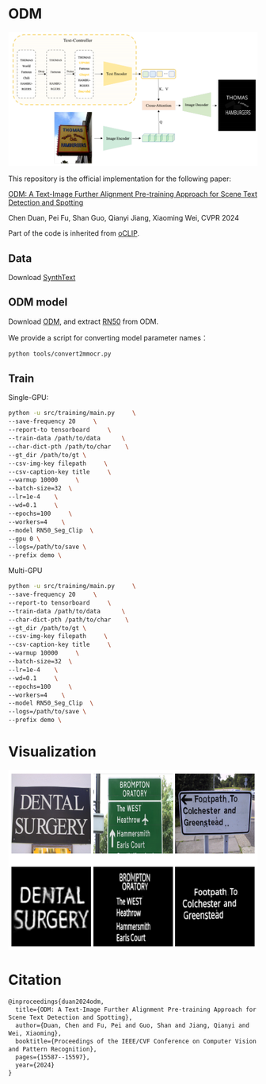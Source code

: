 # ODM

![method](https://github.com/PriNing/ODM/blob/main/img/1.png)

This repository is the official implementation for the following paper:

[ODM: A Text-Image Further Alignment Pre-training Approach for Scene Text Detection and Spotting](https://arxiv.org/abs/2403.00303)

Chen Duan, Pei Fu, Shan Guo, Qianyi Jiang, Xiaoming Wei, CVPR 2024

Part of the code is inherited from [oCLIP](https://github.com/bytedance/oclip).


## Data
Download [SynthText](https://www.robots.ox.ac.uk/~vgg/data/scenetext/)

## ODM model
Download [ODM](https://drive.google.com/file/d/1uJHMbeD-nfRYZQ0lJ_4e9TzMluT0iWYH/view?usp=sharing), and extract [RN50](https://drive.google.com/file/d/1ari7YD0qZ6JejCn3IYc-wu0PO4CCXncR/view?usp=sharing) from ODM.

We provide a script for converting model parameter names：
```Bash
python tools/convert2mmocr.py
```


## Train
Single-GPU:

```Bash
python -u src/training/main.py     \
--save-frequency 20     \
--report-to tensorboard     \
--train-data /path/to/data      \
--char-dict-pth /path/to/char    \
--gt_dir /path/to/gt \
--csv-img-key filepath     \
--csv-caption-key title     \
--warmup 10000     \
--batch-size=32  \
--lr=1e-4    \
--wd=0.1     \
--epochs=100     \
--workers=4    \
--model RN50_Seg_Clip  \
--gpu 0 \
--logs=/path/to/save \
--prefix demo \
```

Multi-GPU

```Bash
python -u src/training/main.py     \
--save-frequency 20     \
--report-to tensorboard     \
--train-data /path/to/data      \
--char-dict-pth /path/to/char    \
--gt_dir /path/to/gt \
--csv-img-key filepath     \
--csv-caption-key title     \
--warmup 10000     \
--batch-size=32  \
--lr=1e-4    \
--wd=0.1     \
--epochs=100     \
--workers=4    \
--model RN50_Seg_Clip  \
--logs=/path/to/save \
--prefix demo \
```


# Visualization
![Visualization](https://github.com/PriNing/ODM/blob/main/img/2.png)


# Citation
```Text
@inproceedings{duan2024odm,
  title={ODM: A Text-Image Further Alignment Pre-training Approach for Scene Text Detection and Spotting},
  author={Duan, Chen and Fu, Pei and Guo, Shan and Jiang, Qianyi and Wei, Xiaoming},
  booktitle={Proceedings of the IEEE/CVF Conference on Computer Vision and Pattern Recognition},
  pages={15587--15597},
  year={2024}
}
```

